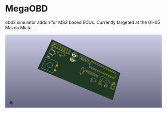 # MegaOBD
obd2 simulator addon for MS3 based ECUs. Currently targeted at the 01-05 
Mazda Miata.  

![image](assets/megaobd.png)
